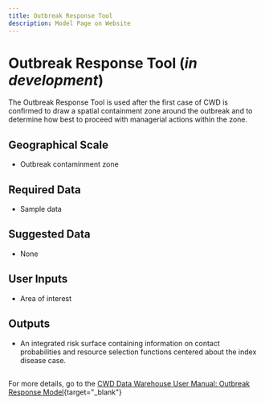 ```yaml
---
title: Outbreak Response Tool
description: Model Page on Website
---
```


# Outbreak Response Tool (*in development*)

The Outbreak Response Tool is used after the first case of CWD is confirmed to draw a spatial containment zone around the outbreak and to determine how best to proceed with managerial actions within the zone.

## Geographical Scale
* Outbreak contaminment zone

## Required Data
* Sample data

## Suggested Data
* None

## User Inputs
* Area of interest

## Outputs
* An integrated risk surface containing information on contact probabilities and resource selection functions centered about the index disease case.

##

For more details, go to the [CWD Data Warehouse User Manual: Outbreak Response Model](https://pages.github.coecis.cornell.edu/CWHL/CWD-Data-Warehouse/outbreak-response.html){target="_blank"}